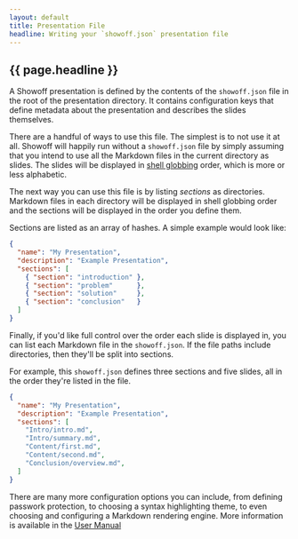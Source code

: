 ```yaml
---
layout: default
title: Presentation File
headline: Writing your `showoff.json` presentation file
---
```


## {{ page.headline }}

A Showoff presentation is defined by the contents of the `showoff.json` file in
the root of the presentation directory. It contains configuration keys that
define metadata about the presentation and describes the slides themselves.

There are a handful of ways to use this file. The simplest is to not use it at
all. Showoff will happily run without a `showoff.json` file by simply assuming
that you intend to use all the Markdown files in the current directory as
slides.  The slides will be displayed in [shell globbing](http://www.tldp.org/LDP/abs/html/globbingref.html)
order, which is more or less alphabetic.

The next way you can use this file is by listing *sections* as directories.
Markdown files in each directory will be displayed in shell globbing order and
the sections will be displayed in the order you define them.

Sections are listed as an array of hashes. A simple example would look like:

```json
{
  "name": "My Presentation",
  "description": "Example Presentation",
  "sections": [
    { "section": "introduction" },
    { "section": "problem"      },
    { "section": "solution"     },
    { "section": "conclusion"   }
  ]
}
```

Finally, if you'd like full control over the order each slide is displayed in,
you can list each Markdown file in the `showoff.json`. If the file paths include
directories, then they'll be split into sections.

For example, this `showoff.json` defines three sections and five slides, all in
the order they're listed in the file.

```json
{
  "name": "My Presentation",
  "description": "Example Presentation",
  "sections": [
    "Intro/intro.md",
    "Intro/summary.md",
    "Content/first.md",
    "Content/second.md",
    "Conclusion/overview.md",
  ]
}
```

There are many more configuration options you can include, from defining passwork
protection, to choosing a syntax highlighting theme, to even choosing and configuring
a Markdown rendering engine. More information is available in the
[User Manual](../documentation/PRESENTATION_rdoc.html)
